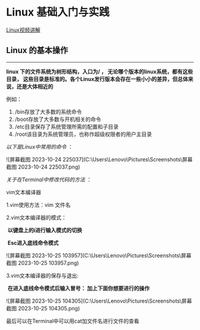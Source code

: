 # Linux 基础入门与实践

[Linux视频讲解](https://apollo.baidu.com/community/course/outline/613?code=aa883598-a2b9-4037-bdbb-e3b605e57d0d)

## Linux 的基本操作

---

**linux 下的文件系统为树形结构，入口为/ ， 无论哪个版本的linux系统，都有这些目录， 这些目录是标准的。各个Linux发行版本会存在一些小小的差异，但总体来说，还是大体相近的**

例如：

1. /bin存放了大多数的系统命令
2. /boot存放了大多数与开机相关的命令
3. /etc目录保存了系统管理所需的配置和子目录
4. /root该目录为系统管理员，也称作超级权限者的用户主目录

*以下是Linux中常用的命令*  ：

![屏幕截图 2023-10-24 225037](C:\Users\Lenovo\Pictures\Screenshots\屏幕截图 2023-10-24 225037.png)

*关于在Terminal中修改代码的方法* ：

vim文本编译器

1.vim使用方法：vim 文件名

2.vim文本编译器的模式：

​                                         **以键盘上的i进行输入模式的切换**

​                                              **Esc进入底线命令模式**

![屏幕截图 2023-10-25 103957](C:\Users\Lenovo\Pictures\Screenshots\屏幕截图 2023-10-25 103957.png)

3.vim文本编译器的保存与退出:

​              **在进入底线命令模式后输入冒号： 加上下面你想要进行的操作**

![屏幕截图 2023-10-25 104305](C:\Users\Lenovo\Pictures\Screenshots\屏幕截图 2023-10-25 104305.png)

最后可以在Terminal中可以用cat加文件名进行文件的查看